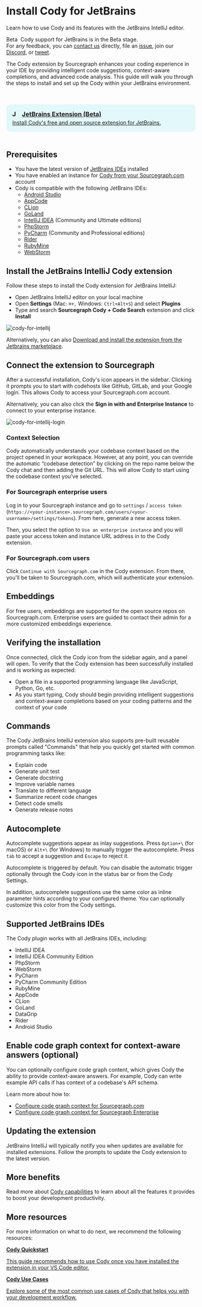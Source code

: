 <style>

  .markdown-body .cards {
  display: flex;
  align-items: stretch;
}

.markdown-body .cards .card {
  flex: 1;
  margin: 0.5em;
  color: var(--text-color);
  border-radius: 4px;
  border: 1px solid var(--sidebar-nav-active-bg);
  padding: 1.5rem;
  padding-top: 1.25rem;
}

.markdown-body .cards .card:hover {
  color: var(--link-color);
}

.markdown-body .cards .card span {
  color: var(--link-color);
  font-weight: bold;
}

.markdown-body .cards {
  display: flex;
  align-items: stretch;
}

.markdown-body .cards .card {
  flex: 1;
  margin: 0.5em;
  color: var(--text-color);
  border-radius: 4px;
  border: 1px solid var(--sidebar-nav-active-bg);
  padding: 1.5rem;
  padding-top: 1.25rem;
}

.markdown-body .cards .card:hover {
  color: var(--link-color);
}

.markdown-body .cards .card span {
  color: var(--link-color);
  font-weight: bold;
}

.limg {
  list-style: none;
  margin: 3rem 0 !important;
  padding: 0 !important;
}
.limg li {
  margin-bottom: 1rem;
  padding: 0 !important;
}

.limg li:last {
  margin-bottom: 0;
}

.limg a {
    display: flex;
    flex-direction: column;
    transition-property: all;
   transition-timing-function: cubic-bezier(0.4, 0, 0.2, 1);
     transition-duration: 350ms;
     border-radius: 0.75rem;
  padding-top: 1rem;
  padding-bottom: 1rem;

}

.limg a {
  padding-left: 1rem;
  padding-right: 1rem;
  background: rgb(113 220 232 / 19%);
}

.limg p {
  margin: 0rem;
}
.limg a img {
  width: 1rem;
}

.limg h3 {
  display:flex;
  gap: 0.6rem;
  margin-top: 0;
  margin-bottom: .25rem

}

</style>

# Install Cody for JetBrains

<p class="subtitle">Learn how to use Cody and its features with the JetBrains IntelliJ editor.</p>

<aside class="beta">
<p>
<span style="margin-right:0.25rem;" class="badge badge-beta">Beta</span> Cody support for JetBrains is in the Beta stage.
<br />
For any feedback, you can <a href="https://about.sourcegraph.com/contact">contact us</a> directly, file an <a href="https://github.com/sourcegraph/cody/issues">issue</a>, join our <a href="https://discord.com/servers/sourcegraph-969688426372825169">Discord</a>, or <a href="https://twitter.com/sourcegraphcody">tweet</a>.
</p>
</aside>

The Cody extension by Sourcegraph enhances your coding experience in your IDE by providing intelligent code suggestions, context-aware completions, and advanced code analysis. This guide will walk you through the steps to install and set up the Cody within your JetBrains environment.

<ul class="limg">
  <li>
    <a class="card text-left" target="_blank" href="https://plugins.jetbrains.com/plugin/9682-cody-ai-by-sourcegraph">
      <h3><img alt="JetBrains" src="https://storage.googleapis.com/sourcegraph-assets/docs/images/cody/jb_beam.svg" />JetBrains Extension (Beta)</h3>
      <p>Install Cody's free and open source extension for JetBrains.</p>
    </a>
  </li>
  </ul>

## Prerequisites

- You have the latest version of <a href="https://www.jetbrains.com/idea/" target="_blank">JetBrains IDEs</a> installed
- You have enabled an instance for [Cody from your Sourcegraph.com](cody-with-sourcegraph.md) account
- Cody is compatible with the following JetBrains IDEs:
  - [Android Studio](https://developer.android.com/studio)
  - [AppCode](https://www.jetbrains.com/objc/)
  - [CLion](https://www.jetbrains.com/clion/)
  - [GoLand](https://www.jetbrains.com/go/)
  - [IntelliJ IDEA](https://www.jetbrains.com/idea/) (Community and Ultimate editions)
  - [PhpStorm](https://www.jetbrains.com/phpstorm/)
  - [PyCharm](https://www.jetbrains.com/pycharm/) (Community and Professional editions)
  - [Rider](https://www.jetbrains.com/rider/)
  - [RubyMine](https://www.jetbrains.com/ruby/)
  - [WebStorm](https://www.jetbrains.com/webstorm/)

## Install the JetBrains IntelliJ Cody extension

Follow these steps to install the Cody extension for JetBrains IntelliJ:

- Open JetBrains IntelliJ editor on your local machine
- Open **Settings** (Mac: `⌘+,` Windows: `Ctrl+Alt+S`) and select **Plugins**
- Type and search **Sourcegraph Cody + Code Search** extension and click **Install**

![cody-for-intellij](https://storage.googleapis.com/sourcegraph-assets/Docs/Media/cody-for-intellij.png)

Alternatively, you can also [Download and install the extension from the Jetbrains marketplace](https://plugins.jetbrains.com/plugin/9682-sourcegraph).

## Connect the extension to Sourcegraph

After a successful installation, Cody's icon appears in the sidebar. Clicking it prompts you to start with codehosts like GitHub, GitLab, and your Google login. This allows Cody to access your Sourcegraph.com account.

Alternatively, you can also click the **Sign in with and Enterprise Instance** to connect to your enterprise instance.

![cody-for-intellij-login](https://storage.googleapis.com/sourcegraph-assets/Docs/Media/sign-in-cody-jb.png)

### Context Selection

Cody automatically understands your codebase context based on the project opened in your workspace. However, at any point, you can override the automatic “codebase detection” by clicking on the repo name below the Cody chat and then adding the Git URL. This will allow Cody to start using the codebase context you’ve selected.



### For Sourcegraph enterprise users

Log in to your Sourcegraph instance and go to `settings` / `access token` (`https://<your-instance>.sourcegraph.com/users/<your-username>/settings/tokens`). From here, generate a new access token.

Then, you select the option to `Use an enterprise instance` and you will paste your access token and instance URL address in to the Cody extension.

### For Sourcegraph.com users

Click `Continue with Sourcegraph.com` in the Cody extension. From there, you'll be taken to Sourcegraph.com, which will authenticate your extension.

## Embeddings

For free users, embeddings are supported for the open source repos on Sourcegraph.com. Enterprise users are guided to contact their admin for a more customized embeddings experience.

## Verifying the installation

Once connected, click the Cody icon from the sidebar again, and a panel will open. To verify that the Cody extension has been successfully installed and is working as expected:

- Open a file in a supported programming language like JavaScript, Python, Go, etc.
- As you start typing, Cody should begin providing intelligent suggestions and context-aware completions based on your coding patterns and the context of your code

## Commands

The Cody JetBrains IntelliJ extension also supports pre-built reusable prompts called "Commands" that help you quickly get started with common programming tasks like:

- Explain code
- Generate unit test
- Generate docstring
- Improve variable names
- Translate to different language
- Summarize recent code changes
- Detect code smells
- Generate release notes

## Autocomplete

Autocomplete suggestions appear as inlay suggestions. Press `Option+\` (for macOS) or `Alt+\` (for Windows) to manually trigger the autocomplete. Press `tab` to accept a suggestion and `Escape` to reject it.

Autocomplete is triggered by default. You can disable the automatic trigger optionally through the Cody icon in the status bar or from the Cody Settings.

In addition, autocomplete suggestions use the same color as inline parameter hints according to your configured theme. You can optionally customize this color from the Cody settings.

## Supported JetBrains IDEs

The Cody plugin works with all JetBrains IDEs, including:

- IntelliJ IDEA
- IntelliJ IDEA Community Edition
- PhpStorm
- WebStorm
- PyCharm
- PyCharm Community Edition
- RubyMine
- AppCode
- CLion
- GoLand
- DataGrip
- Rider
- Android Studio

## Enable code graph context for context-aware answers (optional)

You can optionally configure code graph content, which gives Cody the ability to provide context-aware answers. For example, Cody can write example API calls if has context of a codebase's API schema.

Learn more about how to:

- [Configure code graph context for Sourcegraph.com](cody-with-sourcegraph.md#configure-code-graph-context-for-code-aware-answers)
- [Configure code graph context for Sourcegraph Enterprise](enable-cody-enterprise.md#enabling-codebase-aware-answers)

## Updating the extension

JetBrains IntelliJ will typically notify you when updates are available for installed extensions. Follow the prompts to update the Cody extension to the latest version.

## More benefits

Read more about [Cody capabilities](./../capabilities.md) to learn about all the features it provides to boost your development productivity.

## More resources

For more information on what to do next, we recommend the following resources:

<div class="cards">
  <a class="card text-left" href="./../quickstart"><b>Cody Quickstart</b><p>This guide recommends how to use Cody once you have installed the extension in your VS Code editor.</p></a>
  <a class="card text-left" href="./../use-cases"><b>Cody Use Cases</b><p>Explore some of the most common use cases of Cody that helps you with your development workflow.</p></a>
</div>

